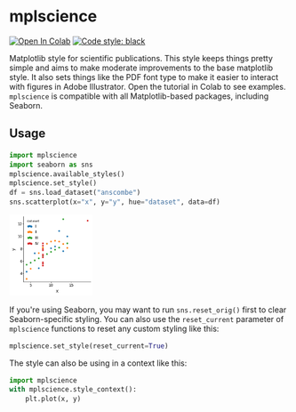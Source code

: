 # mplscience
[![Open In Colab](https://colab.research.google.com/assets/colab-badge.svg)](https://colab.research.google.com/drive/11ZA7lq-nFpNpFFWqXnlCphRR6_N9qXP3?usp=sharing)
[![Code style: black](https://img.shields.io/badge/code%20style-black-000000.svg)](https://github.com/psf/black)

Matplotlib style for scientific publications. This style keeps things pretty simple and aims to make moderate improvements to the base matplotlib style. It also sets things like the PDF font type to make it easier to interact with figures in Adobe Illustrator. Open the tutorial in Colab to see examples. `mplscience` is compatible with all Matplotlib-based packages, including Seaborn.

## Usage

```python
import mplscience
import seaborn as sns
mplscience.available_styles()
mplscience.set_style()
df = sns.load_dataset("anscombe")
sns.scatterplot(x="x", y="y", hue="dataset", data=df)
```
<img src="https://github.com/adamgayoso/mplscience/blob/main/images/scatter.png?raw=true" width="150" alt="scatter">

If you're using Seaborn, you may want to run `sns.reset_orig()` first to clear Seaborn-specific styling. You can also use the `reset_current` parameter of `mplscience` functions to reset any custom styling like this:

```python
mplscience.set_style(reset_current=True)
```


The style can also be using in a context like this:

```python
import mplscience
with mplscience.style_context():
    plt.plot(x, y)
```



